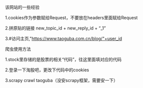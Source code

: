 该网站的一些经验

1.cookies作为参数赋给Request，不要放在headers里面赋给Request

2.拼原贴的链接 new_topic_id + new_reply_id + “_1”

3.#访问主页,"https://www.taoguba.com.cn/blog/"+user_id

爬虫使用方法

1.stock里存储的是股票的相关“代码”，往这里面填对应的代码

2.登录一下淘股吧，更改下代码中的cookies

3.scrapy crawl taoguba（没安scrapy框架，需要安一下）

